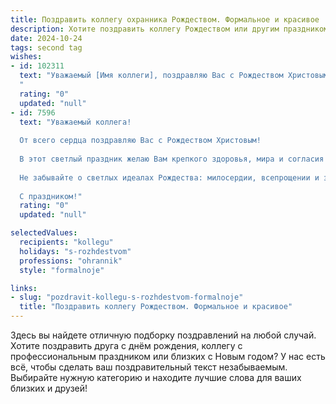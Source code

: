 ```yaml
---
title: Поздравить коллегу охранника Рождеством. Формальное и красивое
description: Хотите поздравить коллегу Рождеством или другим праздником? Наш ИИ создаст незабываемое поздравление, а вы обязательно выделитесь среди других.  
date: 2024-10-24
tags: second tag
wishes:
- id: 102311
  text: "Уважаемый [Имя коллеги], поздравляю Вас с Рождеством Христовым! Желаю Вам в этот светлый праздник мира, добра, семейного благополучия и крепкого здоровья. Пусть Рождественская звезда освещает Ваш путь, а наступающий год будет полон успехов и радостных событий.
  "
  rating: "0"
  updated: "null"
- id: 7596
  text: "Уважаемый коллега!
  
  От всего сердца поздравляю Вас с Рождеством Христовым!
  
  В этот светлый праздник желаю Вам крепкого здоровья, мира и согласия в душе, семейного счастья и благополучия. Пусть Ваши профессиональные обязанности исполняются легко и спокойно, а в личной жизни царит любовь и гармония.
  
  Не забывайте о светлых идеалах Рождества: милосердии, всепрощении и заботе о ближних. Пусть эти принципы станут путеводной звездой во всех Ваших начинаниях.
  
  С праздником!"
  rating: "0"
  updated: "null"

selectedValues:
  recipients: "kollegu"
  holidays: "s-rozhdestvom"
  professions: "ohrannik"
  style: "formalnoje"

links:
- slug: "pozdravit-kollegu-s-rozhdestvom-formalnoje"
  title: "Поздравить коллегу Рождеством. Формальное и красивое"
---
```


Здесь вы найдете отличную подборку поздравлений на любой случай.
Хотите поздравить друга с днём рождения, коллегу с профессиональным праздником или близких с Новым годом? У нас есть всё, чтобы сделать ваш поздравительный текст незабываемым. Выбирайте нужную категорию и находите лучшие слова для ваших близких и друзей!

